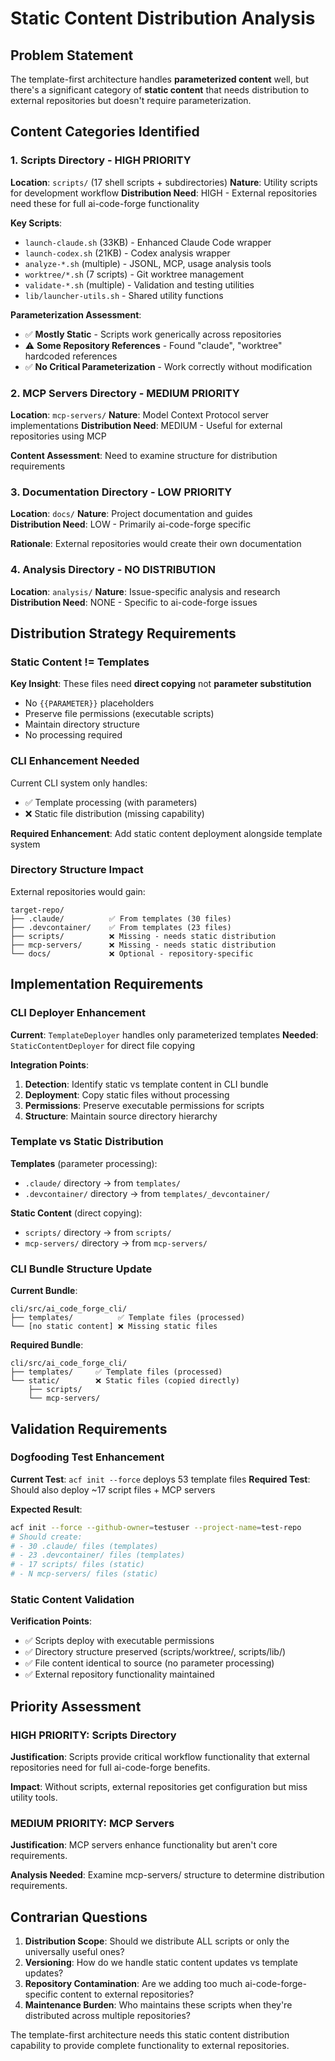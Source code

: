 # Static Content Distribution Analysis

## Problem Statement

The template-first architecture handles **parameterized content** well, but there's a significant category of **static content** that needs distribution to external repositories but doesn't require parameterization.

## Content Categories Identified

### 1. **Scripts Directory** - HIGH PRIORITY
**Location**: `scripts/` (17 shell scripts + subdirectories)
**Nature**: Utility scripts for development workflow
**Distribution Need**: HIGH - External repositories need these for full ai-code-forge functionality

**Key Scripts**:
- `launch-claude.sh` (33KB) - Enhanced Claude Code wrapper
- `launch-codex.sh` (21KB) - Codex analysis wrapper  
- `analyze-*.sh` (multiple) - JSONL, MCP, usage analysis tools
- `worktree/*.sh` (7 scripts) - Git worktree management
- `validate-*.sh` (multiple) - Validation and testing utilities
- `lib/launcher-utils.sh` - Shared utility functions

**Parameterization Assessment**: 
- ✅ **Mostly Static** - Scripts work generically across repositories
- ⚠️ **Some Repository References** - Found "claude", "worktree" hardcoded references
- ✅ **No Critical Parameterization** - Work correctly without modification

### 2. **MCP Servers Directory** - MEDIUM PRIORITY  
**Location**: `mcp-servers/` 
**Nature**: Model Context Protocol server implementations
**Distribution Need**: MEDIUM - Useful for external repositories using MCP

**Content Assessment**: Need to examine structure for distribution requirements

### 3. **Documentation Directory** - LOW PRIORITY
**Location**: `docs/`
**Nature**: Project documentation and guides  
**Distribution Need**: LOW - Primarily ai-code-forge specific

**Rationale**: External repositories would create their own documentation

### 4. **Analysis Directory** - NO DISTRIBUTION
**Location**: `analysis/` 
**Nature**: Issue-specific analysis and research
**Distribution Need**: NONE - Specific to ai-code-forge issues

## Distribution Strategy Requirements

### **Static Content != Templates**
**Key Insight**: These files need **direct copying** not **parameter substitution**
- No `{{PARAMETER}}` placeholders
- Preserve file permissions (executable scripts)
- Maintain directory structure  
- No processing required

### **CLI Enhancement Needed**
Current CLI system only handles:
- ✅ Template processing (with parameters)
- ❌ Static file distribution (missing capability)

**Required Enhancement**: Add static content deployment alongside template system

### **Directory Structure Impact**
External repositories would gain:
```
target-repo/
├── .claude/          ✅ From templates (30 files)
├── .devcontainer/    ✅ From templates (23 files)  
├── scripts/          ❌ Missing - needs static distribution
├── mcp-servers/      ❌ Missing - needs static distribution
└── docs/             ❌ Optional - repository-specific
```

## Implementation Requirements

### **CLI Deployer Enhancement**
**Current**: `TemplateDeployer` handles only parameterized templates
**Needed**: `StaticContentDeployer` for direct file copying

**Integration Points**:
1. **Detection**: Identify static vs template content in CLI bundle
2. **Deployment**: Copy static files without processing
3. **Permissions**: Preserve executable permissions for scripts
4. **Structure**: Maintain source directory hierarchy

### **Template vs Static Distribution**
**Templates** (parameter processing):
- `.claude/` directory → from `templates/` 
- `.devcontainer/` directory → from `templates/_devcontainer/`

**Static Content** (direct copying):
- `scripts/` directory → from `scripts/`
- `mcp-servers/` directory → from `mcp-servers/`

### **CLI Bundle Structure Update**
**Current Bundle**:
```
cli/src/ai_code_forge_cli/
├── templates/          ✅ Template files (processed)
└── [no static content] ❌ Missing static files
```

**Required Bundle**:
```
cli/src/ai_code_forge_cli/
├── templates/     ✅ Template files (processed) 
└── static/        ❌ Static files (copied directly)
    ├── scripts/
    └── mcp-servers/
```

## Validation Requirements

### **Dogfooding Test Enhancement**
**Current Test**: `acf init --force` deploys 53 template files
**Required Test**: Should also deploy ~17 script files + MCP servers

**Expected Result**:
```bash
acf init --force --github-owner=testuser --project-name=test-repo
# Should create:
# - 30 .claude/ files (templates)
# - 23 .devcontainer/ files (templates)  
# - 17 scripts/ files (static)
# - N mcp-servers/ files (static)
```

### **Static Content Validation**
**Verification Points**:
- ✅ Scripts deploy with executable permissions
- ✅ Directory structure preserved (scripts/worktree/, scripts/lib/)
- ✅ File content identical to source (no parameter processing)
- ✅ External repository functionality maintained

## Priority Assessment

### **HIGH PRIORITY: Scripts Directory**
**Justification**: Scripts provide critical workflow functionality that external repositories need for full ai-code-forge benefits.

**Impact**: Without scripts, external repositories get configuration but miss utility tools.

### **MEDIUM PRIORITY: MCP Servers** 
**Justification**: MCP servers enhance functionality but aren't core requirements.

**Analysis Needed**: Examine mcp-servers/ structure to determine distribution requirements.

## Contrarian Questions

1. **Distribution Scope**: Should we distribute ALL scripts or only the universally useful ones?
2. **Versioning**: How do we handle static content updates vs template updates?
3. **Repository Contamination**: Are we adding too much ai-code-forge-specific content to external repositories?
4. **Maintenance Burden**: Who maintains these scripts when they're distributed across multiple repositories?

The template-first architecture needs this static content distribution capability to provide complete functionality to external repositories.